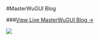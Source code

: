 #MasterWuGUI Blog

###[View Live MasterWuGUI Blog &rarr;](https://masterwugui.github.io/)

![](https://masterwugui.github.io/img/home-bg-masterWuGUI.png)
